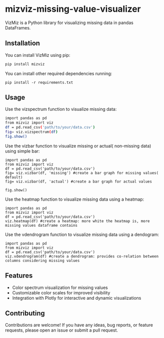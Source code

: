 # mizviz-missing-value-visualizer
VizMiz is a Python library for visualizing missing data in pandas DataFrames.

## Installation

You can install VizMiz using pip:

   ```bash
   pip install mizviz
   ```

You can install other required dependencies running:

   ```
   pip install -r requirements.txt
   ```

## Usage

Use the vizspectrum function to visualize missing data:

   ```bash
   import pandas as pd
   from mizviz import viz
   df = pd.read_csv('path/to/your/data.csv')
   fig= viz.vizspectrum(df)
   fig.show()
   ```

Use the vizbar function to visualize missing or actual( non-missing data) using simple bar:

   ```
   import pandas as pd
   from mizviz import viz
   df = pd.read_csv('path/to/your/data.csv')
   fig= viz.vizbar(df, 'missing') #create a bar graph for missing values( default)
   fig= viz.vizbar(df, 'actual') #create a bar graph for actual values

   fig.show()
   ```

Use the heatmap function to visualize missing data using a heatmap:

   ```
   import pandas as pd
   from mizviz import viz
   df = pd.read_csv('path/to/your/data.csv')
   viz.heatmap(df) #create a heatmap: more white the heatmap is, more missing values dataframe contains
   ```

Use the vdendrogram function to visualize missing data using a dendogram:

   ```
   import pandas as pd
   from mizviz import viz
   df = pd.read_csv('path/to/your/data.csv')
   viz.vdendrogram(df) #create a dendrogram: provides co-relation between columns considering missing values
   ```


## Features

- Color spectrum visualization for missing values
- Customizable color scales for improved visibility
- Integration with Plotly for interactive and dynamic visualizations


## Contributing
Contributions are welcome! If you have any ideas, bug reports, or feature requests, please open an issue or submit a pull request.
